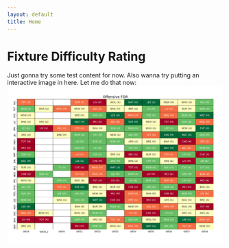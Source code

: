 ```yaml
---
layout: default
title: Home
---
```




# Fixture Difficulty Rating

Just gonna try some test content for now. Also wanna try putting an interactive image in here. Let me do that now:
![Offensive FDR](OffFDR.png)



